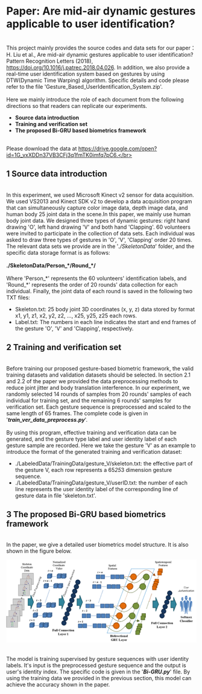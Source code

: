 # Paper: Are mid-air dynamic gestures applicable to user identification?
<br>  This project mainly provides the source codes and data sets for our paper：H. Liu et al., Are mid-air dynamic gestures applicable to user identification? Pattern Recognition Letters (2018), https://doi.org/10.1016/j.patrec.2018.04.026.  In addition, we also provide a real-time user identification system based on gestures by using DTW(Dynamic Time Warping) algorithm. Specific details and code please refer to the file 'Gesture_Based_UserIdentification_System.zip'.</br>
<br>  Here we mainly introduce the role of each document from the following directions so that readers can replicate our experiments.</br>
* **Source data introduction**
* **Training and verification set**
* **The proposed Bi-GRU based biometrics framework**

<br> Please download the data  at https://drive.google.com/open?id=1G_vxXDDn37VB3CFj3q1fmTK0imfq7pC6.</br>

## 1 Source data introduction #
<br>In this experiment, we used Microsoft Kinect v2 sensor for data acquisition. We used VS2013 and Kinect SDK v2 to develop a data acquisition program that can simultaneously capture color image data, depth image data, and human body 25 joint data in the scene.In this paper, we mainly use human body joint data. We designed three types of dynamic gestures: right hand drawing 'O', left hand drawing 'V' and both hand 'Clapping'. 60 volunteers were invited to participate in the collection of data sets. Each individual was asked to draw three types of gestures in 'O', 'V', 'Clapping' order 20 times. The relevant data sets we provide are in the '*./SkeletonData*' folder, and the specific data storage format is as follows:</br>
<br>**./SkeletonData/Person_\*/Round_\*/**</br>
<br>Where 'Person_\*' represents the 60 volunteers' identification labels, and 'Round_\*' represents the order of 20 rounds' data collection for each individual. Finally, the joint data of each round is saved in the following two TXT files:</br>
* Skeleton.txt: 25 body joint 3D coordinates (x, y, z) data stored by format x1, y1, z1, x2, y2, z2, ..., x25, y25, z25 each rows.
* Label.txt: The numbers in each line indicates the start and end frames of the gesture 'O', 'V' and 'Clapping', respectively.


## 2 Training and verification set #
<br>Before training our proposed gesture-based biometric framework, the valid training datasets and validation datasets should be selected. In section 2.1 and 2.2 of the paper we provided the data preprocessing methods to reduce joint jitter and body translation interference. In our experiment, we randomly selected 14 rounds of samples from 20 rounds' samples of each individual for training set, and the remaining 6 rounds' samples for verification set. Each gesture sequence is preprocessed and scaled to the same length of 65 frames. The complete code is given in '***train_ver_data_preprocess.py***'. </br>
<br>By using this program, effective training and verification data can be generated, and the gesture type label and user identity label of each gesture sample are recorded. Here we take the gesture 'V' as an example to introduce the format of the generated training and verification dataset:</br>
* ./LabeledData/TrainingData/gesture_V/skeleton.txt: the effective part of the gesture V, each row represents a 65*25*3 dimension gesture sequence.
* ./LabeledData/TrainingData/gesture_V/userID.txt: the number of each line represents the user identity label of the corresponding line of gesture data in file 'skeleton.txt'.

## 3 The proposed Bi-GRU based biometrics framework #
<br>In the paper, we give a detailed user biometrics model structure. It is also shown in the figure below.</br>

![image](https://github.com/hengliusky/Gesture-Based-User-Identification/blob/master/readme_img/framework_structure.png)

<br>The model is training supervised by gesture sequences with user identity labels. It's input is the preprocessed gesture sequence and the output is user's identity index. The specific code is given in the '***Bi-GRU.py***' file. By using the training data we provided in the previous section, this model can achieve the accuracy shown in the paper.</br>

